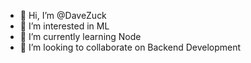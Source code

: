 - 👋 Hi, I’m @DaveZuck
- 👀 I’m interested in ML
- 🌱 I’m currently learning Node
- 💞️ I’m looking to collaborate on Backend Development

<!---
DaveZuck/DaveZuck is a ✨ special ✨ repository because its `README.md` (this file) appears on your GitHub profile.
You can click the Preview link to take a look at your changes.
--->
